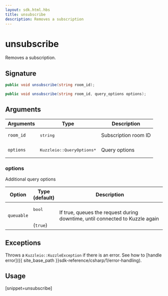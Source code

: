 ```yaml
---
layout: sdk.html.hbs
title: unsubscribe
description: Removes a subscription
---
```


# unsubscribe

Removes a subscription.

## Signature

```csharp
public void unsubscribe(string room_id);

public void unsubscribe(string room_id, query_options options);

```

## Arguments

| Arguments    | Type    | Description |
|--------------|---------|-------------|
| `room_id` | <pre>string</pre> | Subscription room ID  |
| `options` | <pre>Kuzzleio::QueryOptions\*</pre> | Query options |

### options

Additional query options

| Option     | Type<br/>(default)  | Description   |
| ---------- | ------- | --------------------------------- |
| `queuable` | <pre>bool</pre><br/>(`true`) |  If true, queues the request during downtime, until connected to Kuzzle again |

## Exceptions

Throws a `Kuzzleio::KuzzleException` if there is an error. See how to [handle error]({{ site_base_path }}sdk-reference/csharp/1/error-handling).

## Usage

[snippet=unsubscribe]
